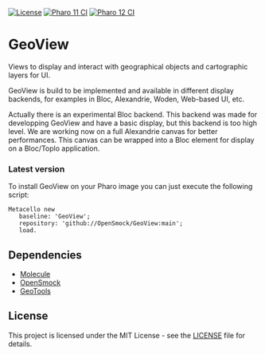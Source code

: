 [![License](https://img.shields.io/github/license/OpenSmock/GeoView.svg)](./LICENSE)
[![Pharo 11 CI](https://github.com/OpenSmock/GeoView/actions/workflows/Pharo11CI.yml/badge.svg)](https://github.com/OpenSmock/GeoView/actions/workflows/Pharo11CI.yml)
[![Pharo 12 CI](https://github.com/OpenSmock/GeoView/actions/workflows/Pharo12CI.yml/badge.svg)](https://github.com/OpenSmock/GeoView/actions/workflows/Pharo12CI.yml)

# GeoView

Views to display and interact with geographical objects and cartographic layers for UI.

GeoView is build to be implemented and available in different display backends, for examples in Bloc, Alexandrie, Woden, Web-based UI, etc.

Actually there is an experimental Bloc backend. 
This backend was made for developping GeoView and have a basic display, but this backend is too high level. 
We are working now on a full Alexandrie canvas for better performances. 
This canvas can be wrapped into a Bloc element for display on a Bloc/Toplo application.

### Latest version

To install GeoView on your Pharo image you can just execute the following script:

```smalltalk
Metacello new
   baseline: 'GeoView';
   repository: 'github://OpenSmock/GeoView:main';
   load.
```

## Dependencies

- [Molecule](https://github.com/OpenSmock/Molecule)
- [OpenSmock](https://github.com/OpenSmock/OpenSmock)
- [GeoTools](https://github.com/OpenSmock/GeoTools)

## License

This project is licensed under the MIT License - see the [LICENSE](LICENSE) file for details.